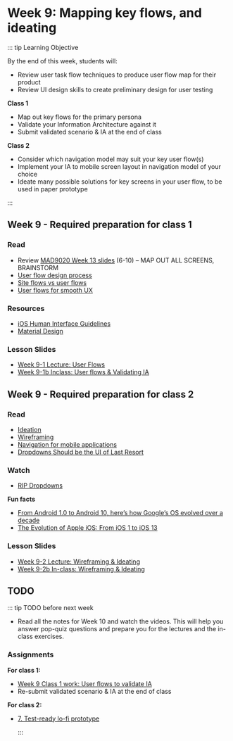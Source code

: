 # Week 9: Mapping key flows, and ideating  

::: tip Learning Objective

By the end of this week, students will:

- Review user task flow techniques to produce user flow map for their product
- Review UI design skills to create preliminary design for user testing

**Class 1**

- Map out key flows for the primary persona
- Validate your Information Architecture against it
- Submit validated scenario & IA at the end of class

**Class 2**

- Consider which navigation model may suit your key user flow(s)
- Implement your IA to mobile screen layout in navigation model of your choice
- Ideate many possible solutions for key screens in your user flow, to be used in paper prototype

:::


## Week 9 - Required preparation for class 1

### Read
- Review [MAD9020 Week 13 slides](https://drive.google.com/drive/folders/10NKQiCrXfsCbgcqM-RBrD-dckCa3FbI-?usp=sharing) (6-10) – MAP OUT ALL SCREENS, BRAINSTORM
- [User flow design process](https://www.interaction-design.org/literature/article/flow-design-processes-focusing-on-the-user-s-needs)
- [Site flows vs user flows](https://uxmovement.com/wireframes/site-flows-vs-user-flows-when-to-use-which/)
- [User flows for smooth UX](https://www.uxpin.com/studio/blog/creating-perfect-user-flows-for-smooth-ux/)


### Resources

- [iOS Human Interface Guidelines](https://developer.apple.com/design/human-interface-guidelines/)
- [Material Design](https://material.io/design)


### Lesson Slides

- [Week 9-1 Lecture: User Flows](https://drive.google.com/file/d/11c547oLJPnoj-ifaMxN97asPuLd4yBwP/view?usp=sharing)
- [Week 9-1b Inclass: User flows & Validating IA](https://drive.google.com/file/d/1eVKVQdUojH0kaxV9HG2Zkvanr7B_-hjW/view?usp=sharing)


## Week 9 - Required preparation for class 2

### Read

- [Ideation](https://www.interaction-design.org/literature/topics/ideation)
- [Wireframing](https://www.usability.gov/how-to-and-tools/methods/wireframing.html)
- [Navigation for mobile applications](https://www.interaction-design.org/literature/article/show-me-the-way-to-go-anywhere-navigation-for-mobile-applications)
- [Dropdowns Should be the UI of Last Resort](https://www.lukew.com/ff/entry.asp?1950) 

### Watch

- [RIP Dropdowns](https://youtu.be/hcYAHix-riY)

**Fun facts**

- [From Android 1.0 to Android 10, here’s how Google’s OS evolved over a decade](https://www.cnet.com/pictures/google-android-versions-history/)
- [The Evolution of Apple iOS: From iOS 1 to iOS 13](https://appinventiv.com/blog/ios-evolution-timeline/)


### Lesson Slides

- [Week 9-2 Lecture: Wireframing & Ideating](https://drive.google.com/file/d/1fG26L72PhUoZQ4cwYWj9GR3pOMnvc_iY/view?usp=sharing)
- [Week 9-2b In-class: Wireframing & Ideating](https://drive.google.com/file/d/1FWIGg34lpojUXhrzCTeDTMoouuiT_kf-/view?usp=sharing)



## TODO

::: tip TODO before next week

- Read all the notes for Week 10 and watch the videos. This will help you answer pop-quiz questions and prepare you for the lectures and the in-class exercises.

### Assignments

**For class 1:** 
- [Week 9 Class 1 work: User flows to validate IA](../../assignments/work-week9-1.md)
- Re-submit validated scenario & IA at the end of class

**For class 2:** 
- [7. Test-ready lo-fi prototype](../../assignments/assg7.md)

  :::
